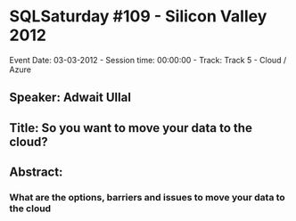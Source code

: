 # SQLSaturday #109 - Silicon Valley 2012
Event Date: 03-03-2012 - Session time: 00:00:00 - Track: Track 5 - Cloud / Azure
## Speaker: Adwait Ullal
## Title: So you want to move your data to the cloud?
## Abstract:
### What are the options, barriers and issues to move your data to the cloud
